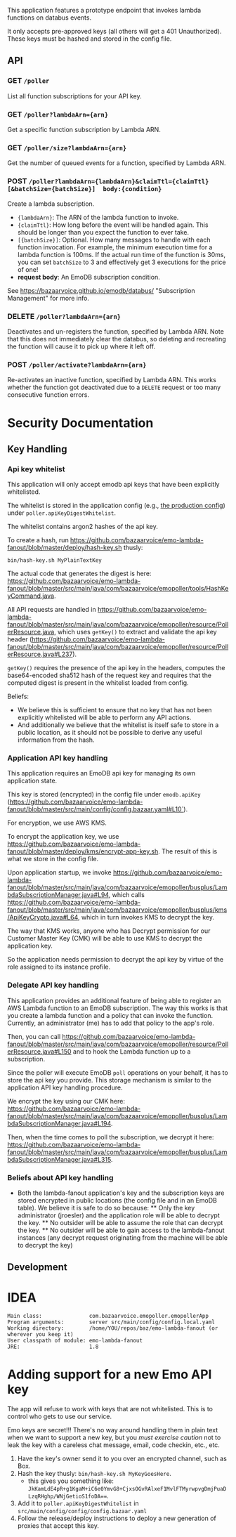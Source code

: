 This application features a prototype endpoint that invokes lambda functions on databus events.

It only accepts pre-approved keys (all others will get a 401 Unauthorized).
These keys must be hashed and stored in the config file.

API
---

### GET     `/poller`

List all function subscriptions for your API key.


### GET     `/poller?lambdaArn={arn}`

Get a specific function subscription by Lambda ARN.

### GET     `/poller/size?lambdaArn={arn}`

Get the number of queued events for a function, specified by Lambda ARN.

### POST    `/poller?lambdaArn={lambdaArn}&claimTtl={claimTtl}[&batchSize={batchSize}]  body:{condition}`

Create a lambda subscription.
* `{lambdaArn}`:    The ARN of the lambda function to invoke.
* `{claimTtl}`:     How long before the event will be handled again. This should be longer than you expect the function to ever take.
* `[{batchSize}]`:     Optional. How many messages to handle with each function invocation. For example, the minimum execution time for a lambda function is 100ms. If the actual run time of the function is 30ms, you can set `batchSize` to 3 and effectively get 3 executions for the price of one! 
* **request body**:   An EmoDB subscription condition.

See https://bazaarvoice.github.io/emodb/databus/ "Subscription Management" for more info.

### DELETE     `/poller?lambdaArn={arn}`

Deactivates and un-registers the function, specified by Lambda ARN. Note that this does not immediately clear the databus, so deleting and recreating the function will cause it to pick up where it left off.

### POST       `/poller/activate?lambdaArn={arn}`

Re-activates an inactive function, specified by Lambda ARN. This works whether the function got deactivated due to a `DELETE` request or 
too many consecutive function errors.


Security Documentation
======================

Key Handling
------------

### Api key whitelist

This application will only accept emodb api keys that have been explicitly whitelisted.

The whitelist is stored in the application config (e.g., [the production config](src/main/config/config.bazaar.yaml)) under `poller.apiKeyDigestWhitelist`.

The whitelist contains argon2 hashes of the api key.

To create a hash, run https://github.com/bazaarvoice/emo-lambda-fanout/blob/master/deploy/hash-key.sh thusly:

    bin/hash-key.sh MyPlainTextKey

The actual code that generates the digest is here: https://github.com/bazaarvoice/emo-lambda-fanout/blob/master/src/main/java/com/bazaarvoice/emopoller/tools/HashKeyCommand.java.

All API requests are handled in https://github.com/bazaarvoice/emo-lambda-fanout/blob/master/src/main/java/com/bazaarvoice/emopoller/resource/PollerResource.java, which uses `getKey()` to extract and validate the api key header (https://github.com/bazaarvoice/emo-lambda-fanout/blob/master/src/main/java/com/bazaarvoice/emopoller/resource/PollerResource.java#L237).

`getKey()` requires the presence of the api key in the headers, computes the base64-encoded sha512 hash of the request key and requires that the computed digest is present in the whitelist loaded from config.

Beliefs:
* We believe this is sufficient to ensure that no key that has not been explicitly whitelisted will be able to perform any API actions. 
* And additionally we believe that the whitelist is itself safe to store in a public location, as it should not be possible to derive any useful information from the hash.

### Application API key handling

This application requires an EmoDB api key for managing its own application state.

This key is stored (encrypted) in the config file under `emodb.apiKey` (https://github.com/bazaarvoice/emo-lambda-fanout/blob/master/src/main/config/config.bazaar.yaml#L10`).

For encryption, we use AWS KMS.

To encrypt the application key, we use https://github.com/bazaarvoice/emo-lambda-fanout/blob/master/deploy/kms/encrypt-app-key.sh. The result of this is what we store in the config file.

Upon application startup, we invoke https://github.com/bazaarvoice/emo-lambda-fanout/blob/master/src/main/java/com/bazaarvoice/emopoller/busplus/LambdaSubscriptionManager.java#L94, which calls https://github.com/bazaarvoice/emo-lambda-fanout/blob/master/src/main/java/com/bazaarvoice/emopoller/busplus/kms/ApiKeyCrypto.java#L64, which in turn invokes KMS to decrypt the key.

The way that KMS works, anyone who has Decrypt permission for our Customer Master Key (CMK) will be able to use KMS to decrypt the application key.

So the application needs permission to decrypt the api key by virtue of the role assigned to its instance profile.

### Delegate API key handling

This application provides an additional feature of being able to register an AWS Lambda function to an EmoDB subscription. The way this works is that you create a lambda function and a policy that can invoke the function. Currently, an administrator (me) has to add that policy to the app's role. 

Then, you can call https://github.com/bazaarvoice/emo-lambda-fanout/blob/master/src/main/java/com/bazaarvoice/emopoller/resource/PollerResource.java#L150 and to hook the Lambda function up to a subscription.

Since the poller will execute EmoDB `poll` operations on your behalf, it has to store the api key you provide. This storage mechanism is similar to the application API key handling procedure.

We encrypt the key using our CMK here: https://github.com/bazaarvoice/emo-lambda-fanout/blob/master/src/main/java/com/bazaarvoice/emopoller/busplus/LambdaSubscriptionManager.java#L194.

Then, when the time comes to poll the subscription, we decrypt it here: https://github.com/bazaarvoice/emo-lambda-fanout/blob/master/src/main/java/com/bazaarvoice/emopoller/busplus/LambdaSubscriptionManager.java#L315.


### Beliefs about API key handling

* Both the lambda-fanout application's key and the subscription keys are stored encrypted in public locations (the config file and in an EmoDB table). We believe it is safe to do so because:
** Only the key administrator (jroesler) and the application role will be able to decrypt the key.
** No outsider will be able to assume the role that can decrypt the key.
** No outsider will be able to gain access to the lambda-fanout instances (any decrypt request originating from the machine will be able to decrypt the key)

Development
-----------

IDEA
====

```
Main class:               com.bazaarvoice.emopoller.emopollerApp
Program arguments:        server src/main/config/config.local.yaml
Working directory:        /home/YOU/repos/baz/emo-lambda-fanout (or wherever you keep it)
User classpath of module: emo-lambda-fanout
JRE:                      1.8
```

Adding support for a new Emo API key
====================================

The app will refuse to work with keys that are not whitelisted. This is to control who
gets to use our service.

Emo keys are secret!!! There's no way around handling them in plain text when we want
to support a new key, but you *must exercise caution* not to leak the key with a careless
chat message, email, code checkin, etc., etc. 

1. Have the key's owner send it to you over an encrypted channel, such as Box.
2. Hash the key thusly: `bin/hash-key.sh MyKeyGoesHere`.
    * this gives you something like: `JkKamLdE4pR+g1KgaM+iC6e0YmvG8+CjxsOGvRAlxeF1MvlFTMyrwpvgDmjPuaDLzqRHghp/WNjGetioS1foDA==`.
3. Add it to `poller.apiKeyDigestWhitelist` in `src/main/config/config/config.bazaar.yaml`
4. Follow the release/deploy instructions to deploy a new generation of proxies that accept this key.


